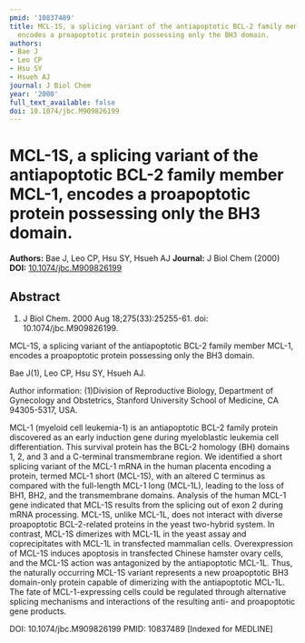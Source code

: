 ```yaml
---
pmid: '10837489'
title: MCL-1S, a splicing variant of the antiapoptotic BCL-2 family member MCL-1,
  encodes a proapoptotic protein possessing only the BH3 domain.
authors:
- Bae J
- Leo CP
- Hsu SY
- Hsueh AJ
journal: J Biol Chem
year: '2000'
full_text_available: false
doi: 10.1074/jbc.M909826199
---
```


# MCL-1S, a splicing variant of the antiapoptotic BCL-2 family member MCL-1, encodes a proapoptotic protein possessing only the BH3 domain.
**Authors:** Bae J, Leo CP, Hsu SY, Hsueh AJ
**Journal:** J Biol Chem (2000)
**DOI:** [10.1074/jbc.M909826199](https://doi.org/10.1074/jbc.M909826199)

## Abstract

1. J Biol Chem. 2000 Aug 18;275(33):25255-61. doi: 10.1074/jbc.M909826199.

MCL-1S, a splicing variant of the antiapoptotic BCL-2 family member MCL-1, 
encodes a proapoptotic protein possessing only the BH3 domain.

Bae J(1), Leo CP, Hsu SY, Hsueh AJ.

Author information:
(1)Division of Reproductive Biology, Department of Gynecology and Obstetrics, 
Stanford University School of Medicine, CA 94305-5317, USA.

MCL-1 (myeloid cell leukemia-1) is an antiapoptotic BCL-2 family protein 
discovered as an early induction gene during myeloblastic leukemia cell 
differentiation. This survival protein has the BCL-2 homology (BH) domains 1, 2, 
and 3 and a C-terminal transmembrane region. We identified a short splicing 
variant of the MCL-1 mRNA in the human placenta encoding a protein, termed MCL-1 
short (MCL-1S), with an altered C terminus as compared with the full-length 
MCL-1 long (MCL-1L), leading to the loss of BH1, BH2, and the transmembrane 
domains. Analysis of the human MCL-1 gene indicated that MCL-1S results from the 
splicing out of exon 2 during mRNA processing. MCL-1S, unlike MCL-1L, does not 
interact with diverse proapoptotic BCL-2-related proteins in the yeast 
two-hybrid system. In contrast, MCL-1S dimerizes with MCL-1L in the yeast assay 
and coprecipitates with MCL-1L in transfected mammalian cells. Overexpression of 
MCL-1S induces apoptosis in transfected Chinese hamster ovary cells, and the 
MCL-1S action was antagonized by the antiapoptotic MCL-1L. Thus, the naturally 
occurring MCL-1S variant represents a new proapoptotic BH3 domain-only protein 
capable of dimerizing with the antiapoptotic MCL-1L. The fate of 
MCL-1-expressing cells could be regulated through alternative splicing 
mechanisms and interactions of the resulting anti- and proapoptotic gene 
products.

DOI: 10.1074/jbc.M909826199
PMID: 10837489 [Indexed for MEDLINE]
